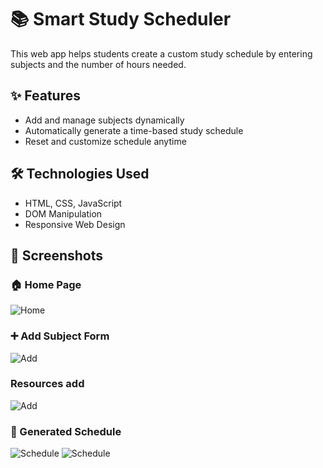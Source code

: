 # 📚 Smart Study Scheduler

This web app helps students create a custom study schedule by entering subjects and the number of hours needed.

## ✨ Features
- Add and manage subjects dynamically
- Automatically generate a time-based study schedule
- Reset and customize schedule anytime

## 🛠️ Technologies Used
- HTML, CSS, JavaScript
- DOM Manipulation
- Responsive Web Design

## 📸 Screenshots

### 🏠 Home Page
![Home](images/1.png)

### ➕ Add Subject Form
![Add](images/2.png)

### Resources add
![Add](images/4.png)

### 📅 Generated Schedule
![Schedule](images/3.png)
![Schedule](images/5.png)
